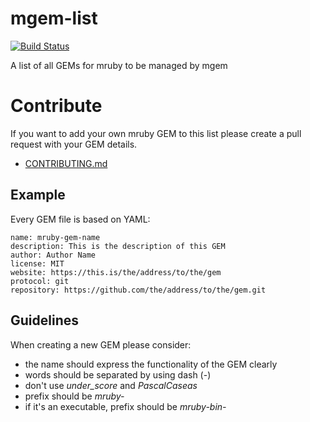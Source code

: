 # mgem-list

[![Build Status](https://travis-ci.org/mruby/mgem-list.png?branch=master)](https://travis-ci.org/mruby/mgem-list)

A list of all GEMs for mruby to be managed by mgem

# Contribute

If you want to add your own mruby GEM to this list please
create a pull request with your GEM details.

* [CONTRIBUTING.md](CONTRIBUTING.md)

## Example

Every GEM file is based on YAML:

```
name: mruby-gem-name
description: This is the description of this GEM
author: Author Name
license: MIT
website: https://this.is/the/address/to/the/gem
protocol: git
repository: https://github.com/the/address/to/the/gem.git
```

## Guidelines

When creating a new GEM please consider:

* the name should express the functionality of the GEM clearly
* words should be separated by using dash (-)
* don't use *under_score* and *PascalCaseas*
* prefix should be *mruby-*
* if it's an executable, prefix should be *mruby-bin-*
